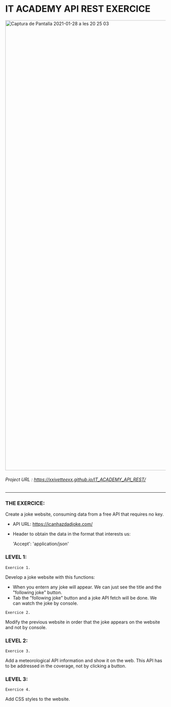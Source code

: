 # IT ACADEMY API REST EXERCICE

<img width="1415" alt="Captura de Pantalla 2021-01-28 a les 20 25 03" src="https://user-images.githubusercontent.com/48102806/106188378-2f8af280-61a7-11eb-882d-21408ec9a652.png">

###### Project URL : https://xxivetteexx.github.io/IT_ACADEMY_API_REST/
<hr>

### THE EXERCICE:
Create a joke website, consuming data from a free API that requires no key. 

-   API URL:
        https://icanhazdadjoke.com/
        
-    Header to obtain the data in the format that interests us:

        'Accept': 'application/json'

### LEVEL 1:

```Exercice 1.```

Develop a joke website with this functions:

- When you entern any joke will appear. We can just see the title and the "following joke" button.
- Tab the "following joke" button and a joke API fetch will be done. We can watch the joke by console.


```Exercice 2.```

Modify the previous website in order that the joke appears on the website and not by console.

### LEVEL 2:

```Exercice 3.```

Add a meteorological API information and show it on the web. This API has to be addressed in the coverage, not by clicking a button.

### LEVEL 3:

```Exercice 4.```

Add CSS styles to the website.
